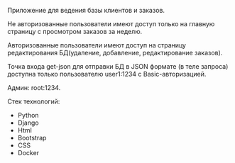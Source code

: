Приложение для ведения базы клиентов и заказов.

Не авторизованные пользователи имеют доступ только на главную страницу с просмотром заказов за неделю.

Авторизованные пользователи имеют доступ на страницу редактирования БД(удаление, добавление, редактирование заказов).

Точка входа get-json для отправки БД в JSON формате (в теле запроса) доступна только пользователю user1:1234 с Basic-авторизацией.

Админ: root:1234.

Стек технологий:
- Python
- Django
- Html
- Bootstrap
- CSS
- Docker
